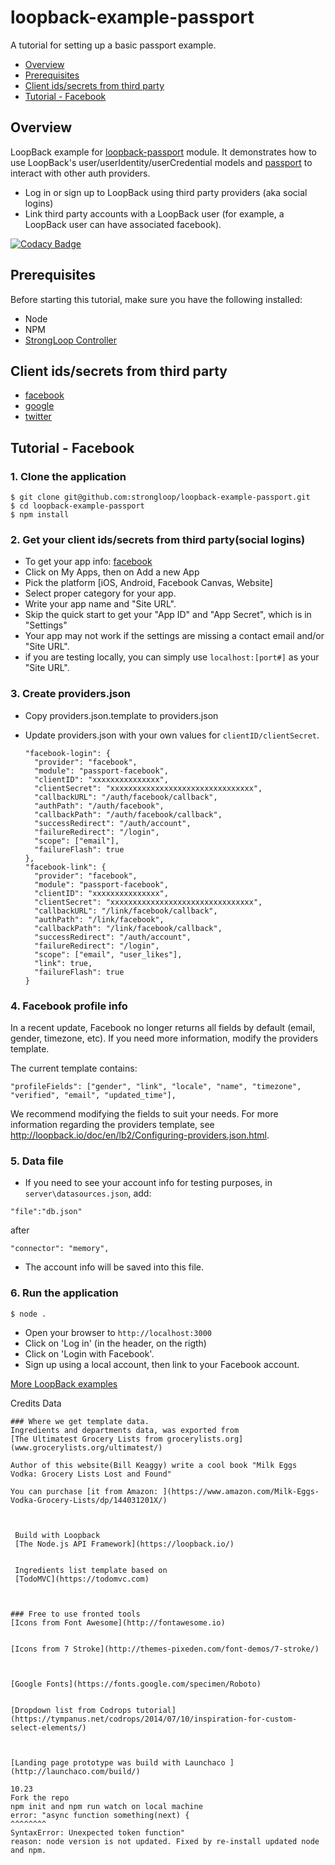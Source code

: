 # loopback-example-passport

A tutorial for setting up a basic passport example.

- [Overview](#overview)
- [Prerequisites](#prerequisites)
- [Client ids/secrets from third party](#client-idssecrets-from-third-party)
- [Tutorial - Facebook](#tutorial---facebook)


## Overview

LoopBack example for [loopback-passport](https://github.com/strongloop/loopback-passport) module. It demonstrates how to use
LoopBack's user/userIdentity/userCredential models and [passport](http://passportjs.org) to interact with other auth providers.

- Log in or sign up to LoopBack using third party providers (aka social logins)
- Link third party accounts with a LoopBack user (for example, a LoopBack user can have associated facebook).

[![Codacy Badge](https://api.codacy.com/project/badge/Grade/76fe5b42fcc04691a06381ed1d26171b)](https://www.codacy.com/app/atherdon/loopback-fb-login?utm_source=github.com&amp;utm_medium=referral&amp;utm_content=atherdon/loopback-fb-login&amp;utm_campaign=Badge_Grade)

## Prerequisites

Before starting this tutorial, make sure you have the following installed:

- Node
- NPM
- [StrongLoop Controller](https://github.com/strongloop/strongloop)

## Client ids/secrets from third party

- [facebook](https://developers.facebook.com/apps)
- [google](https://console.developers.google.com/project)
- [twitter](https://apps.twitter.com/)


## Tutorial - Facebook

### 1. Clone the application

```
$ git clone git@github.com:strongloop/loopback-example-passport.git
$ cd loopback-example-passport
$ npm install
```

### 2. Get your client ids/secrets from third party(social logins)

- To get your app info: [facebook](https://developers.facebook.com/apps)
- Click on My Apps, then on Add a new App
- Pick the platform [iOS, Android, Facebook Canvas, Website]
- Select proper category for your app.
- Write your app name and "Site URL".
- Skip the quick start to get your "App ID" and "App Secret", which is in "Settings"
- Your app may not work if the settings are missing a contact email and/or "Site URL".
- if you are testing locally, you can simply use `localhost:[port#]` as your "Site URL".

### 3. Create providers.json

- Copy providers.json.template to providers.json
- Update providers.json with your own values for `clientID/clientSecret`.

  ```
  "facebook-login": {
    "provider": "facebook",
    "module": "passport-facebook",
    "clientID": "xxxxxxxxxxxxxxx",
    "clientSecret": "xxxxxxxxxxxxxxxxxxxxxxxxxxxxxxxx",
    "callbackURL": "/auth/facebook/callback",
    "authPath": "/auth/facebook",
    "callbackPath": "/auth/facebook/callback",
    "successRedirect": "/auth/account",
    "failureRedirect": "/login",
    "scope": ["email"],
    "failureFlash": true
  },
  "facebook-link": {
    "provider": "facebook",
    "module": "passport-facebook",
    "clientID": "xxxxxxxxxxxxxxx",
    "clientSecret": "xxxxxxxxxxxxxxxxxxxxxxxxxxxxxxxx",
    "callbackURL": "/link/facebook/callback",
    "authPath": "/link/facebook",
    "callbackPath": "/link/facebook/callback",
    "successRedirect": "/auth/account",
    "failureRedirect": "/login",
    "scope": ["email", "user_likes"],
    "link": true,
    "failureFlash": true
  }
  ```

### 4. Facebook profile info

In a recent update, Facebook no longer returns all fields by default (email, gender, timezone, etc).
If you need more information, modify the providers template.

The current template contains:
```
"profileFields": ["gender", "link", "locale", "name", "timezone", "verified", "email", "updated_time"],

```
We recommend modifying the fields to suit your needs. For more information regarding the providers template, see http://loopback.io/doc/en/lb2/Configuring-providers.json.html.

### 5. Data file

- If you need to see your account info for testing purposes, in `server\datasources.json`, add:

```
"file":"db.json"
```

after

```
"connector": "memory",
```

- The account info will be saved into this file.

### 6. Run the application

```
$ node .
```

- Open your browser to `http://localhost:3000`
- Click on 'Log in' (in the header, on the rigth)
- Click on 'Login with Facebook'.
- Sign up using a local account, then link to your Facebook account.


[More LoopBack examples](https://loopback.io/doc/en/lb3/Tutorials-and-examples.html)

Credits Data

    ### Where we get template data.
    Ingredients and departments data, was exported from 
    [The Ultimatest Grocery Lists from grocerylists.org](www.grocerylists.org/ultimatest/)

    Author of this website(Bill Keaggy) write a cool book "Milk Eggs Vodka: Grocery Lists Lost and Found"
    
    You can purchase [it from Amazon: ](https://www.amazon.com/Milk-Eggs-Vodka-Grocery-Lists/dp/144031201X/)

    

     Build with Loopback 
     [The Node.js API Framework](https://loopback.io/)
    

     Ingredients list template based on 
     [TodoMVC](https://todomvc.com)
    

    
    ### Free to use fronted tools
    [Icons from Font Awesome](http://fontawesome.io)
    
     
    [Icons from 7 Stroke](http://themes-pixeden.com/font-demos/7-stroke/)
    

     
    [Google Fonts](https://fonts.google.com/specimen/Roboto)
    
       
    [Dropdown list from Codrops tutorial](https://tympanus.net/codrops/2014/07/10/inspiration-for-custom-select-elements/)
    

    
    [Landing page prototype was build with Launchaco ](http://launchaco.com/build/)   
	
	10.23
	Fork the repo
	npm init and npm run watch on local machine
	error: "async function something(next) {
	^^^^^^^^
	SyntaxError: Unexpected token function"
	reason: node version is not updated. Fixed by re-install updated node and npm.